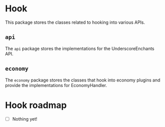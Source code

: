 # Hook

This package stores the classes related to hooking into various APIs.

## `api`
The `api` package stores the implementations for the UnderscoreEnchants API.

## `economy`
The `economy` package stores the classes that hook into economy plugins and provide the implementations for EconomyHandler.

# Hook roadmap

- [ ] Nothing yet!
